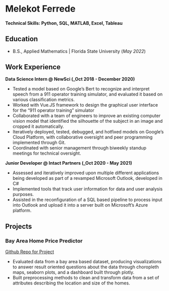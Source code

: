 # Melekot Ferrede

#### Technical Skills: Python, SQL, MATLAB, Excel, Tableau

## Education
- B.S., Applied Mathematics | Florida State University (_May 2022_)

## Work Experience
**Data Science Intern @ NewSci (_Oct 2018 - December 2020)**
- Tested a model based on Google’s Bert to recognize and interpret speech from a 911 operator training simulator, and evaluated it based on various classification metrics.
- Worked with Vue.JS framework to design the graphical user interface for the “911 operator training” simulator
- Collaborated with a team of engineers to improve an existing computer vision model that identified the silhouette of the subject in an image and cropped it automatically.
- Iteratively deployed, tested, debugged, and hotfixed models on Google’s Cloud Platform, with collaborative oversight and peer programming implemented through Git.
- Coordinated with senior management through biweekly standup meetings for technical oversight.

**Junior Developer @ Intact Partners (_Oct 2020 - May 2021)**
  - Assessed and iteratively improved upon multiple different applications being developed as part of a revamped Microsoft Outlook, developed in C#
  - Implemented tools that track user information for data and user analysis purposes.
  - Assisted in the reconfiguration of a SQL based pipeline to process input into Outlook and upload it into a server built on Microsoft’s Azure platform.
 
 ## Projects
 ### Bay Area Home Price Predictor
 [Github Repo for Project]([https://www.mdpi.com/1424-8220/22/8/3048](https://github.com/melekotferrede/Bay-Area-Price-Predictor)https://github.com/melekotferrede/Bay-Area-Price-Predictor)
  - Evaluated data from a bay area based dataset, producing visualizations to answer result oriented questions about the data through choropleth maps, seaborn plots, and a dashboard built through plotly.
  - Built  preprocessing methods to clean and transform data from a set of attributes describing the location and size of the homes.
